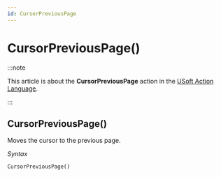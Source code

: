 ```yaml
---
id: CursorPreviousPage
---
```


# CursorPreviousPage()




:::note

This article is about the **CursorPreviousPage** action in the [USoft Action Language](/Task_flow/Action_Language_reference/USoft_Action_Language.md).

:::

## **CursorPreviousPage()**

Moves the cursor to the previous page.

*Syntax*

```
CursorPreviousPage()
```

 